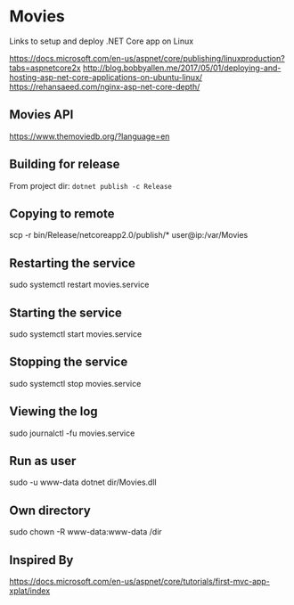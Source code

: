 # Movies

Links to setup and deploy .NET Core app on Linux

https://docs.microsoft.com/en-us/aspnet/core/publishing/linuxproduction?tabs=aspnetcore2x
http://blog.bobbyallen.me/2017/05/01/deploying-and-hosting-asp-net-core-applications-on-ubuntu-linux/
https://rehansaeed.com/nginx-asp-net-core-depth/

## Movies API
https://www.themoviedb.org/?language=en

## Building for release
From project dir: `dotnet publish -c Release`

## Copying to remote
scp -r bin/Release/netcoreapp2.0/publish/* user@ip:/var/Movies

## Restarting the service
sudo systemctl restart movies.service

## Starting the service
sudo systemctl start movies.service

## Stopping the service
sudo systemctl stop movies.service

## Viewing the log
sudo journalctl -fu movies.service

## Run as user
sudo -u www-data dotnet dir/Movies.dll

## Own directory
sudo chown -R www-data:www-data /dir

## Inspired By
https://docs.microsoft.com/en-us/aspnet/core/tutorials/first-mvc-app-xplat/index
